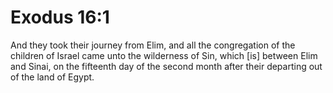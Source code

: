 # Exodus 16:1

And they took their journey from Elim, and all the congregation of the children of Israel came unto the wilderness of Sin, which [is] between Elim and Sinai, on the fifteenth day of the second month after their departing out of the land of Egypt.